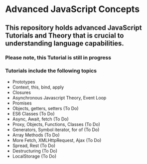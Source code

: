 # Advanced JavaScript Concepts

## This repository holds advanced JavaScript Tutorials and Theory that is crucial to understanding language capabilities.

### Please note, this Tutorial is still in progress

### Tutorials include the following topics

* Prototypes
* Context, this, bind, apply
* Closures
* Asynchronous Javascript Theory, Event Loop
* Promises
* Objects, getters, setters (To Do)
* ES6 Classes (To Do)
* Async, Await, fetch (To Do)
* Proxy, Objects, Functions, Classes (To Do)
* Generators, Symbol iterator, for of (To Do)
* Array Methods (To Do)
* More Fetch, XMLHttpRequest, Ajax (To Do)
* Spread, Rest (To Do)
* Destructuring (To Do)
* LocalStorage (To Do)

